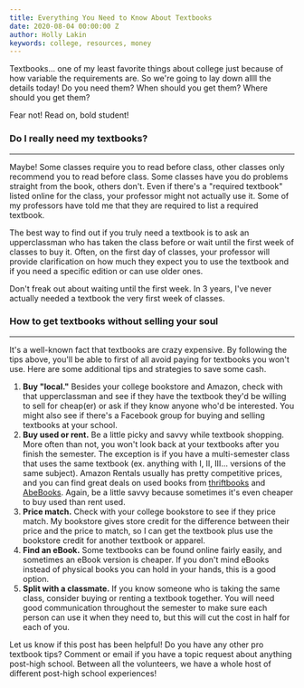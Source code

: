 ```yaml
---
title: Everything You Need to Know About Textbooks
date: 2020-08-04 00:00:00 Z
author: Holly Lakin
keywords: college, resources, money
---
```


Textbooks... one of my least favorite things about college just because of how variable the requirements are. So we're going to lay down allll the details today! Do you need them? When should you get them? Where should you get them?

Fear not! Read on, bold student!

### Do I really need my textbooks?

***

Maybe! Some classes require you to read before class, other classes only recommend you to read before class. Some classes have you do problems straight from the book, others don't. Even if there's a "required textbook" listed online for the class, your professor might not actually use it. Some of my professors have told me that they are required to list a required textbook.

The best way to find out if you truly need a textbook is to ask an upperclassman who has taken the class before or wait until the first week of classes to buy it. Often, on the first day of classes, your professor will provide clarification on how much they expect you to use the textbook and if you need a specific edition or can use older ones.

Don't freak out about waiting until the first week. In 3 years, I've never actually needed a textbook the very first week of classes.

### How to get textbooks without selling your soul

***

It's a well-known fact that textbooks are crazy expensive. By following the tips above, you'll be able to first of all avoid paying for textbooks you won't use. Here are some additional tips and strategies to save some cash.

1. **Buy "local."** Besides your college bookstore and Amazon, check with that upperclassman and see if they have the textbook they'd be willing to sell for cheap(er) or ask if they know anyone who'd be interested. You might also see if there's a Facebook group for buying and selling textbooks at your school.
2. **Buy used or rent.** Be a little picky and savvy while textbook shopping. More often than not, you won't look back at your textbooks after you finish the semester. The exception is if you have a multi-semester class that uses the same textbook (ex. anything with I, II, III... versions of the same subject). Amazon Rentals usually has pretty competitive prices, and you can find great deals on used books from [thriftbooks](https://www.thriftbooks.com "thriftbooks") and [AbeBooks](https://www.abebooks.com "AbeBooks"). Again, be a little savvy because sometimes it's even cheaper to buy used than rent used.
3. **Price match.** Check with your college bookstore to see if they price match. My bookstore gives store credit for the difference between their price and the price to match, so I can get the textbook plus use the bookstore credit for another textbook or apparel.
4. **Find an eBook.** Some textbooks can be found online fairly easily, and sometimes an eBook version is cheaper. If you don't mind eBooks instead of physical books you can hold in your hands, this is a good option.
5. **Split with a classmate.** If you know someone who is taking the same class, consider buying or renting a textbook together. You will need good communication throughout the semester to make sure each person can use it when they need to, but this will cut the cost in half for each of you.

Let us know if this post has been helpful! Do you have any other pro textbook tips? Comment or email if you have a topic request about anything post-high school. Between all the volunteers, we have a whole host of different post-high school experiences!
